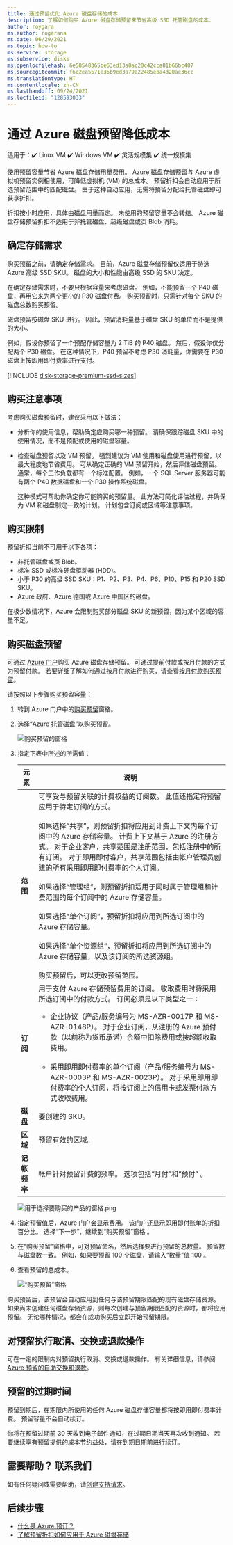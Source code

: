 ```yaml
---
title: 通过预留优化 Azure 磁盘存储的成本
description: 了解如何购买 Azure 磁盘存储预留来节省高级 SSD 托管磁盘的成本。
author: roygara
ms.author: rogarana
ms.date: 06/29/2021
ms.topic: how-to
ms.service: storage
ms.subservice: disks
ms.openlocfilehash: 6e58548365be63ed13a8ac20c42cca81b66bc407
ms.sourcegitcommit: f6e2ea5571e35b9ed3a79a22485eba4d20ae36cc
ms.translationtype: HT
ms.contentlocale: zh-CN
ms.lasthandoff: 09/24/2021
ms.locfileid: "128593033"
---
```

# <a name="reduce-costs-with-azure-disks-reservation"></a>通过 Azure 磁盘预留降低成本

适用于：:heavy_check_mark: Linux VM :heavy_check_mark: Windows VM :heavy_check_mark: 灵活规模集 :heavy_check_mark: 统一规模集

使用预留容量节省 Azure 磁盘存储用量费用。 Azure 磁盘存储预留与 Azure 虚拟机预留实例相使用，可降低虚拟机 (VM) 的总成本。 预留折扣会自动应用于所选预留范围中的匹配磁盘。 由于这种自动应用，无需将预留分配给托管磁盘即可获享折扣。

折扣按小时应用，具体由磁盘用量而定。 未使用的预留容量不会转结。 Azure 磁盘存储预留折扣不适用于非托管磁盘、超级磁盘或页 Blob 消耗。

## <a name="determine-your-storage-needs"></a>确定存储需求

购买预留之前，请确定存储需求。 目前，Azure 磁盘存储预留仅适用于特选 Azure 高级 SSD SKU。 磁盘的大小和性能由高级 SSD 的 SKU 决定。

在确定存储需求时，不要只根据容量来考虑磁盘。 例如，不能预留一个 P40 磁盘，再用它来为两个更小的 P30 磁盘付费。 购买预留时，只需针对每个 SKU 的磁盘总数购买预留。

磁盘预留按磁盘 SKU 进行。 因此，预留消耗量基于磁盘 SKU 的单位而不是提供的大小。

例如，假设你预留了一个预配存储容量为 2 TiB 的 P40 磁盘。 然后，假设你仅分配两个 P30 磁盘。 在这种情况下，P40 预留不考虑 P30 消耗量，你需要在 P30 磁盘上按即用即付费率进行支付。
<br/>
<br/>
[!INCLUDE [disk-storage-premium-ssd-sizes](../../includes/disk-storage-premium-ssd-sizes.md)]

## <a name="purchase-considerations"></a>购买注意事项

考虑购买磁盘预留时，建议采用以下做法：

- 分析你的使用信息，帮助确定应购买哪一种预留。 请确保跟踪磁盘 SKU 中的使用情况，而不是预配或使用的磁盘容量。
- 检查磁盘预留以及 VM 预留。 强烈建议为 VM 使用和磁盘使用进行预留，以最大程度地节省费用。 可从确定正确的 VM 预留开始，然后评估磁盘预留。 通常，每个工作负载都有一个标准配置。 例如，一个 SQL Server 服务器可能有两个 P40 数据磁盘和一个 P30 操作系统磁盘。
  
  这种模式可帮助你确定你可能购买的预留量。 此方法可简化评估过程，并确保为 VM 和磁盘制定一致的计划。 计划包含订阅或区域等注意事项。

## <a name="purchase-restrictions"></a>购买限制

预留折扣当前不可用于以下各项：

- 非托管磁盘或页 Blob。
- 标准 SSD 或标准硬盘驱动器 (HDD)。
- 小于 P30 的高级 SSD SKU：P1、P2、P3、P4、P6、P10、P15 和 P20 SSD SKU。
- Azure 政府、Azure 德国或 Azure 中国区的磁盘。

在极少数情况下，Azure 会限制购买部分磁盘 SKU 的新预留，因为某个区域的容量不足。

## <a name="buy-a-disk-reservation"></a>购买磁盘预留

可通过 [Azure 门户](https://portal.azure.com/)购买 Azure 磁盘存储预留。 可通过提前付款或按月付款的方式为预留付款。 若要详细了解如何通过按月付款进行购买，请查看[按月付款购买预留](../cost-management-billing/reservations/prepare-buy-reservation.md#buy-reservations-with-monthly-payments)。

请按照以下步骤购买预留容量：

1. 转到 Azure 门户中的[购买预留](https://portal.azure.com/#blade/Microsoft_Azure_Reservations/CreateBlade/referrer/Browse_AddCommand)窗格。

1. 选择“Azure 托管磁盘”以购买预留。

    ![购买预留的窗格](media/disks-reserved-capacity/disks-reserved-purchase-reservation.png) 

1. 指定下表中所述的所需值：

   |元素  |说明  |
   |---------|---------|
   |**范围**   |  可享受与预留关联的计费权益的订阅数。 此值还指定将预留应用于特定订阅的方式。 <br/><br/> 如果选择“共享”，则预留折扣将应用到计费上下文内每个订阅中的 Azure 存储容量。 计费上下文基于 Azure 的注册方式。 对于企业客户，共享范围是注册范围，包括注册中的所有订阅。 对于即用即付客户，共享范围包括由帐户管理员创建的所有采用即用即付费率的个人订阅。 </br></br>如果选择“管理组”，则预留折扣适用于同时属于管理组和计费范围的每个订阅中的 Azure 存储容量。 <br/><br/>  如果选择“单个订阅”，预留折扣将应用到所选订阅中的 Azure 存储容量。 <br/><br/> 如果选择“单个资源组”，预留折扣将应用到所选订阅中的 Azure 存储容量，以及该订阅的所选资源组。 <br/><br/> 购买预留后，可以更改预留范围。  |
   |**订阅**  | 用于支付 Azure 存储预留费用的订阅。 收取费用时将采用所选订阅中的付款方式。 订阅必须是以下类型之一：<br/><ul><li> 企业协议（产品/服务编号为 MS-AZR-0017P 和 MS-AZR-0148P）。 对于企业订阅，从注册的 Azure 预付款（以前称为货币承诺）余额中扣除费用或按超额收取费用。</li><br/><li>采用即用即付费率的单个订阅（产品/服务编号为 MS-AZR-0003P 和 MS-AZR-0023P）。 对于采用即用即付费率的个人订阅，将按订阅上的信用卡或发票付款方式收取费用。</li></ul>    |
   | **磁盘** | 要创建的 SKU。 |
   | **区域** | 预留有效的区域。 |
   | **记帐频率** | 帐户针对预留计费的频率。 选项包括“月付”和“预付” 。 |

    ![用于选择要购买的产品的窗格.png](media/disks-reserved-capacity/premium-ssd-reserved-purchase-selection.png)

1. 指定预留值后，Azure 门户会显示费用。 该门户还显示即用即付账单的折扣百分比。 选择“下一步”，继续到“购买预留”窗格 。

1. 在“购买预留”窗格中，可对预留命名，然后选择要进行预留的总数量。 预留数与磁盘数一致。 例如，如果要预留 100 个磁盘，请输入“数量”值 100 。

1. 查看预留的总成本。

    ![“购买预留”窗格](media/disks-reserved-capacity/premium-ssd-reserved-selecting-sku-total-purchase.png)

购买预留后，该预留会自动应用到任何与该预留期限匹配的现有磁盘存储资源。 如果尚未创建任何磁盘存储资源，则每次创建与预留期限匹配的资源时，都将应用预留。 无论哪种情况，都会在成功购买后立即开始预留期限。

## <a name="cancel-exchange-or-refund-reservations"></a>对预留执行取消、交换或退款操作

可在一定的限制内对预留执行取消、交换或退款操作。 有关详细信息，请参阅 [Azure 预留的自助交换和退款](../cost-management-billing/reservations/exchange-and-refund-azure-reservations.md)。

## <a name="expiration-of-a-reservation"></a>预留的过期时间

预留到期后，在期限内所使用的任何 Azure 磁盘存储容量都将按即用即付费率计费。 预留容量不会自动续订。

你将在预留过期前 30 天收到电子邮件通知，在过期日期当天再次收到通知。 若要继续享有预留提供的成本节约益处，请在到期日期前进行续订。

## <a name="need-help-contact-us"></a>需要帮助？ 联系我们

如有任何疑问或需要帮助，请[创建支持请求](https://go.microsoft.com/fwlink/?linkid=2083458)。

## <a name="next-steps"></a>后续步骤

- [什么是 Azure 预订？](../cost-management-billing/reservations/save-compute-costs-reservations.md)
- [了解预留折扣如何应用于 Azure 磁盘存储](../cost-management-billing/reservations/understand-disk-reservations.md)